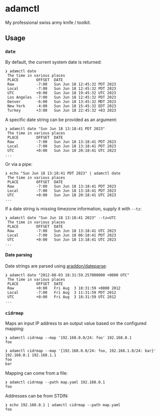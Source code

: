 # adamctl

My professional swiss army knife / toolkit.

## Usage

### `date`

By default, the current system date is returned:
```
❯ adamctl date
 The time in various places
 PLACE        OFFSET  DATE
 Raw          -7:00   Sun Jun 18 12:45:32 PDT 2023
 Local        -7:00   Sun Jun 18 12:45:32 PDT 2023
 UTC          +0:00   Sun Jun 18 19:45:32 UTC 2023
 Los Angeles  -7:00   Sun Jun 18 12:45:32 PDT 2023
 Denver       -6:00   Sun Jun 18 13:45:32 MDT 2023
 New York     -4:00   Sun Jun 18 15:45:32 EDT 2023
 Turkey       +3:00   Sun Jun 18 22:45:32 +03 2023
```

A specific date string can be provided as an argument:
```
❯ adamctl date "Sun Jun 18 13:18:41 PDT 2023"
 The time in various places
 PLACE        OFFSET  DATE
 Raw          -7:00   Sun Jun 18 13:18:41 PDT 2023
 Local        -7:00   Sun Jun 18 13:18:41 PDT 2023
 UTC          +0:00   Sun Jun 18 20:18:41 UTC 2023
...
```

Or via a pipe:
```
❯ echo "Sun Jun 18 13:18:41 PDT 2023" | adamctl date
 The time in various places
 PLACE        OFFSET  DATE
 Raw          -7:00   Sun Jun 18 13:18:41 PDT 2023
 Local        -7:00   Sun Jun 18 13:18:41 PDT 2023
 UTC          +0:00   Sun Jun 18 20:18:41 UTC 2023
...
```

If a date string is missing timezone information, supply it with `--tz`:
```
❯ adamctl date "Sun Jun 18 13:18:41 2023" --tz=UTC
 The time in various places
 PLACE        OFFSET  DATE
 Raw          -7:00   Sun Jun 18 13:18:41 UTC 2023
 Local        -7:00   Sun Jun 18 06:18:41 PDT 2023
 UTC          +0:00   Sun Jun 18 13:18:41 UTC 2023
...
```

#### Date parsing

Date strings are parsed using [araddon/dateparse](https://github.com/araddon/dateparse):
```
❯ adamctl date "2012-08-03 18:31:59.257000000 +0000 UTC"
 The time in various places
 PLACE        OFFSET  DATE
 Raw          +0:00   Fri Aug  3 18:31:59 +0000 2012
 Local        -7:00   Fri Aug  3 11:31:59 PDT 2012
 UTC          +0:00   Fri Aug  3 18:31:59 UTC 2012
...
```

### `cidrmap`

Maps an input IP address to an output value based on the configured mapping:
```
❯ adamctl cidrmap --map '192.168.0.0/24: foo' 192.168.0.1
foo

❯ adamctl cidrmap --map '{192.168.0.0/24: foo, 192.168.1.0/24: bar}' 192.168.0.1 192.168.1.1
foo
bar
```

Mapping can come from a file:
```
❯ adamctl cidrmap --path map.yaml 192.168.0.1
foo
```

Addresses can be from STDIN:
```
❯ echo 192.168.0.1 | adamctl cidrmap --path map.yaml
foo
```
